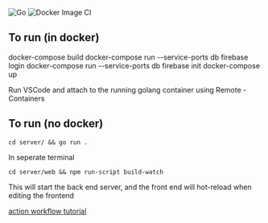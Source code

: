 ![Go](https://github.com/mattwhite180/uno/workflows/Go/badge.svg)
![Docker Image CI](https://github.com/mattwhite180/uno/workflows/Docker%20Image%20CI/badge.svg?branch=master)


## To run (in docker)
docker-compose build
docker-compose run --service-ports db firebase login
docker-compose run --service-ports db firebase init
docker-compose up

Run VSCode and attach to the running golang container using Remote - Containers

## To run (no docker)

`cd server/ && go run .`

In seperate terminal

`cd server/web && npm run-script build-watch`

This will start the back end server, and the front end will hot-reload when editing the frontend

[action workflow tutorial](https://docs.github.com/en/actions/creating-actions/creating-a-docker-container-action)
